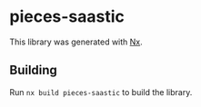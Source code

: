 # pieces-saastic

This library was generated with [Nx](https://nx.dev).

## Building

Run `nx build pieces-saastic` to build the library.
